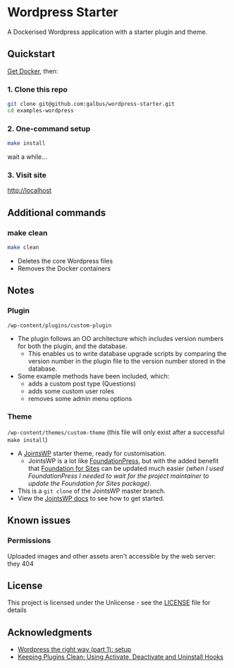 # Wordpress Starter

A Dockerised Wordpress application with a starter plugin and theme.

## Quickstart

[Get Docker](https://www.docker.com/get-docker), then:

### 1. Clone this repo

```bash
git clone git@github.com:galbus/wordpress-starter.git
cd examples-wordpress
```

### 2. One-command setup

```bash
make install
```

wait a while...

### 3. Visit site

[http://localhost](http://localhost)

## Additional commands

### make clean

```bash
make clean
```

* Deletes the core Wordpress files
* Removes the Docker containers

## Notes

### Plugin

`/wp-content/plugins/custom-plugin`

* The plugin follows an OO architecture which includes version numbers for both the plugin, and the database.
  * This enables us to write database upgrade scripts by comparing the version number in the plugin file to the version number stored in the database.
* Some example methods have been included, which:
  * adds a custom post type (Questions)
  * adds some custom user roles
  * removes some admin menu options

### Theme

`/wp-content/themes/custom-theme`
(this file will only exist after a successful `make install`)

* A [JointsWP](http://jointswp.com/) starter theme, ready for customisation.
  * JointsWP is a lot like [FoundationPress](https://foundationpress.olefredrik.com/), but with the added benefit that [Foundation for Sites](https://foundation.zurb.com/sites.html) can be updated much easier _(when I used FoundationPress I needed to wait for the project maintainer to update the Foundation for Sites package)_.
* This is a `git clone` of the JointsWP master branch.
* View the [JointsWP docs](http://jointswp.com/docs/) to see how to get started.

## Known issues

### Permissions

Uploaded images and other assets aren't accessible by the web server: they 404

## License

This project is licensed under the Unlicense - see the [LICENSE](LICENSE) file for details

## Acknowledgments

* [Wordpress the right way (part 1): setup](http://blog.michaelperrin.fr/2018/10/26/automate-wordpress-part-1/)
* [Keeping Plugins Clean: Using Activate, Deactivate and Uninstall Hooks](https://premium.wpmudev.org/blog/activate-deactivate-uninstall-hooks/)
